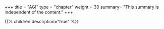 +++
title = "AGI"
type = "chapter"
weight = 30
summary= "This summary is independent of the content."
+++



{{% children description="true" %}}

